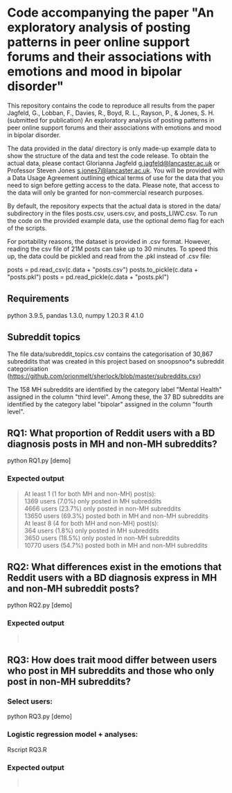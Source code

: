 # Code accompanying the paper "An exploratory analysis of posting patterns in peer online support forums and their associations with emotions and mood in bipolar disorder" 

This repository contains the code to reproduce all results from the paper Jagfeld, G., Lobban, F., Davies, R., Boyd, R. L., Rayson, P., & Jones, S. H. (submitted for publication) An exploratory analysis of posting patterns in peer online support forums and their associations with emotions and mood in bipolar disorder.

The data provided in the data/ directory is only made-up example data to show the structure of the data and test the code release. To obtain the actual data, please contact Glorianna Jagfeld <g.jagfeld@lancaster.ac.uk> or Professor Steven Jones <s.jones7@lancaster.ac.uk>. You will be provided with a Data Usage Agreement outlining ethical terms of use for the data that you need to sign before getting access to the data. Please note, that access to the data will only be granted for non-commercial research purposes.

By default, the repository expects that the actual data is stored in the data/ subdirectory in the files posts.csv, users.csv, and posts_LIWC.csv.
To run the code on the provided example data, use the optional demo flag for each of the scripts.

For portability reasons, the dataset is provided in .csv format. However, reading the csv file of 21M posts can take up to 30 minutes. To speed this up, the data could be pickled and read from the .pkl instead of .csv file:

posts = pd.read_csv(c.data + "posts.csv")
posts.to_pickle(c.data + "posts.pkl")
posts = pd.read_pickle(c.data + "posts.pkl")

## Requirements
python 3.9.5, pandas 1.3.0, numpy 1.20.3
R 4.1.0


## Subreddit topics
The file data/subreddit_topics.csv contains the categorisation of 30,867 subreddits that was created in this project based on snoopsnoo*s subreddit categorisation (https://github.com/orionmelt/sherlock/blob/master/subreddits.csv)

The 158 MH subreddits are identified by the category label "Mental Health" assigned in the column "third level".
Among these, the 37 BD subreddits are identified by the category label "bipolar" assigned in the column "fourth level".

## RQ1: What proportion of Reddit users with a BD diagnosis posts in MH and non-MH subreddits?

  python RQ1.py [demo]

### Expected output

> At least 1 (1 for both MH and non-MH) post(s):<br>
1369 users (7.0%) only posted in MH subreddits<br>
4666 users (23.7%) only posted in non-MH subreddits<br>
13650 users (69.3%) posted both in MH and non-MH subreddits<br>
At least 8 (4 for both MH and non-MH) post(s):<br>
364 users (1.8%) only posted in MH subreddits<br>
3650 users (18.5%) only posted in non-MH subreddits<br>
10770 users (54.7%) posted both in MH and non-MH subreddits

## RQ2: What differences exist in the emotions that Reddit users with a BD diagnosis express in MH and non-MH subreddit posts?

<python>
  python RQ2.py [demo]
</python>

### Expected output
><br>

## RQ3: How does trait mood differ between users who post in MH subreddits and those who only post in non-MH subreddits?

### Select users:
python RQ3.py [demo]

### Logistic regression model + analyses:
Rscript RQ3.R

### Expected output
><br>

